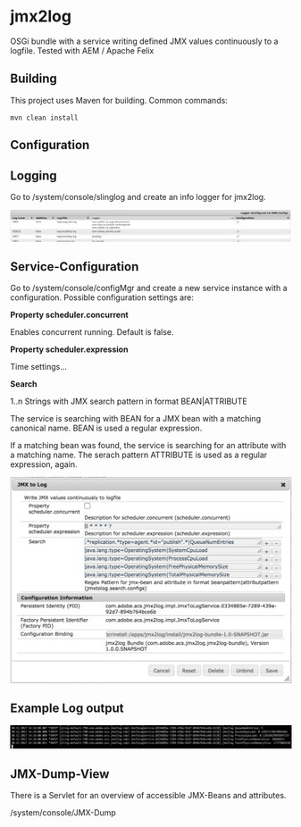 jmx2log
========

OSGi bundle with a service writing defined JMX values continuously to a logfile. Tested with AEM / Apache Felix


Building
--------

This project uses Maven for building. Common commands:

    mvn clean install


Configuration
--------

Logging
--------

Go to /system/console/slinglog and create an info logger for jmx2log.

![Log Config](/doc/logconfig.png)


Service-Configuration
--------

Go to /system/console/configMgr and create a new service instance with a configuration. Possible configuration settings are:

**Property scheduler.concurrent**

Enables concurrent running. Default is false. 

**Property scheduler.expression**

Time settings...

**Search**

1..n Strings with JMX search pattern in format BEAN|ATTRIBUTE

The service is searching with BEAN for a JMX bean with a matching canonical name. BEAN is used a regular expression.

If a matching bean was found, the service is searching for an attribute with a matching name. The serach pattern ATTRIBUTE is used as a regular expression, again.

![Service Config](/doc/config.png)


Example Log output
---------

![Log Config](/doc/output.png)


JMX-Dump-View
--------

There is a Servlet for an overview of accessible JMX-Beans and attributes.

/system/console/JMX-Dump
